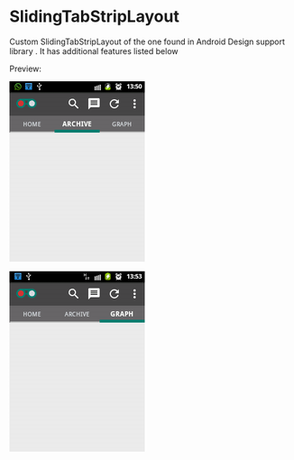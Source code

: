# SlidingTabStripLayout
Custom SlidingTabStripLayout of the one found in Android Design support library . It has additional features listed below

Preview: 

![Alt text](https://github.com/RowlandOti/SlidingTabStripLayout/blob/master/documentation/png/stl1.png?raw=true "SlidingTabStripLayout Preview")

![Alt text](https://github.com/RowlandOti/SlidingTabStripLayout/blob/master/documentation/png/stl2.png?raw=true "SlidingTabStripLayout Preview")
